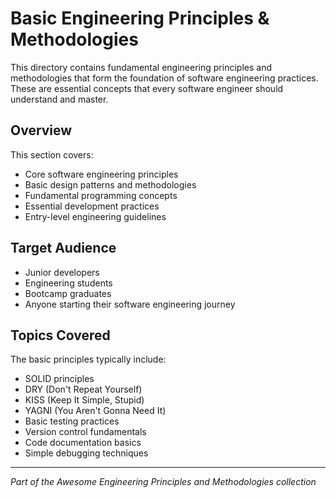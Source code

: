 # Basic Engineering Principles & Methodologies

This directory contains fundamental engineering principles and methodologies that form the foundation of software engineering practices. These are essential concepts that every software engineer should understand and master.

## Overview

This section covers:
- Core software engineering principles
- Basic design patterns and methodologies
- Fundamental programming concepts
- Essential development practices
- Entry-level engineering guidelines

## Target Audience

- Junior developers
- Engineering students
- Bootcamp graduates
- Anyone starting their software engineering journey

## Topics Covered

The basic principles typically include:
- SOLID principles
- DRY (Don't Repeat Yourself)
- KISS (Keep It Simple, Stupid)
- YAGNI (You Aren't Gonna Need It)
- Basic testing practices
- Version control fundamentals
- Code documentation basics
- Simple debugging techniques

---

*Part of the Awesome Engineering Principles and Methodologies collection*
